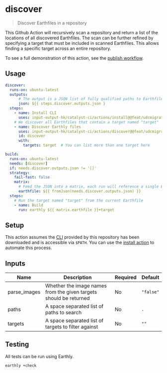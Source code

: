 # discover

> Discover Earthfiles in a repository

This Github Action will recursively scan a repository and return a list of the locations of all discovered Earthfiles.
The scan can be further refined by specifying a target that must be included in scanned Earthfiles.
This allows finding a specific target across an entire repository.

To see a full demonstration of this action, see the [publish workflow](../../.github/workflows/publish.yml).

## Usage

```yaml
discover:
  runs-on: ubuntu-latest
  outputs:
      # The output is a JSON list of fully qualified paths to Earthfiles
      json: ${{ steps.discover.outputs.json }
  steps:
    - name: Install CLI
      uses: input-output-hk/catalyst-ci/actions/install@@feat/udcmigration
    # We discover all Earthfiles that contain a target named "target"
    - name: Discover Earthly files
      uses: input-output-hk/catalyst-ci/actions/discover@@feat/udcmigration
      id: discover
      with:
        targets: target  # You can list more than one target here

build:
  runs-on: ubuntu-latest
  needs: [discover]
  if: needs.discover.outputs.json != '[]'
  strategy:
    fail-fast: false
    matrix:
      # Feed the JSON into a matrix, each run will reference a single Earthfile
      earthfile: ${{ fromJson(needs.discover.outputs.json) }}
  steps:
    # Run the target named "target" from the current Earthfile
    - name: Build
      run: earthly ${{ matrix.earthfile }}+target
```

## Setup

This action assumes the [CLI](../../cli) provided by this repository has been downloaded and is accessible via `$PATH`.
You can use the [install action](../install/) to automate this process.

## Inputs

| Name         | Description                                                       | Required | Default   |
| ------------ | ----------------------------------------------------------------- | -------- | --------- |
| parse_images | Whether the image names from the given targets should be returned | No       | `"false"` |
| paths        | A space separated list of paths to search                         | No       | `.`       |
| targets      | A space separated list of targets to filter against               | No       | `""`      |

## Testing

All tests can be run using Earthly.

```bash
earthly +check
```
